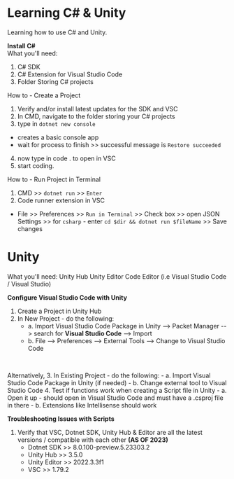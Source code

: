 # Learning C# & Unity

Learning how to use C# and Unity. 

__Install C#__ <br> 
What you'll need: 
1. C# SDK 
2. C# Extension for Visual Studio Code
3. Folder Storing C# projects 

How to - Create a Project 
1. Verify and/or install latest updates for the SDK and VSC 
2. In CMD, navigate to the folder storing your C# projects 
3. type in `dotnet new console` 
- creates a basic console app 
- wait for process to finish >> successful message is `Restore succeeded` 
4. now type in code . to open in VSC 
5. start coding. 

How to - Run Project in Terminal 
1. CMD >> `dotnet run` >> `Enter`
2. Code runner extension in VSC 
- File >> Preferences >> `Run in Terminal` >> Check box >> open JSON Settings >> for `csharp` - enter `cd $dir && dotnet run $fileName` >> Save changes 

# Unity 
What you'll need: 
Unity Hub
Unity Editor 
Code Editor (i.e Visual Studio Code / Visual Studio)


__Configure Visual Studio Code with Unity__ 
1. Create a Project in Unity Hub 
2. In New Project - do the following: 
    - a. Import Visual Studio Code Package in Unity --> Packet Manager --> search for __Visual Studio Code__ --> Import 
    - b. File --> Preferences --> External Tools --> Change to Visual Studio Code 

<br> 

Alternatively, 
3. In Existing Project - do the following: 
    - a. Import Visual Studio Code Package in Unity (if needed) 
    - b. Change external tool to Visual Studio Code
4. Test if functions work when creating a Script file in Unity 
    - a. Open it up - should open in Visual Studio Code and must have a .csproj file in there 
    - b. Extensions like Intellisense should work 

__Troubleshooting Issues with Scripts__
1. Verify that VSC, Dotnet SDK, Unity Hub & Editor are all the latest versions / compatible with each other __(AS OF 2023)__
    - Dotnet SDK >> 8.0.100-preview.5.23303.2
    - Unity Hub >> 3.5.0
    - Unity Editor >> 2022.3.3f1
    - VSC >> 1.79.2



